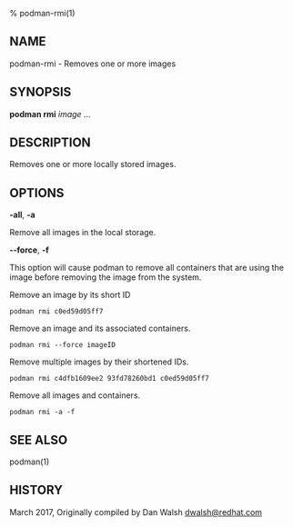 % podman-rmi(1)

## NAME
podman\-rmi - Removes one or more images

## SYNOPSIS
**podman rmi** *image* ...

## DESCRIPTION
Removes one or more locally stored images.

## OPTIONS

**-all**, **-a**

Remove all images in the local storage.

**--force**, **-f**

This option will cause podman to remove all containers that are using the image before removing the image from the system.


Remove an image by its short ID
```
podman rmi c0ed59d05ff7
```
Remove an image and its associated containers.
```
podman rmi --force imageID
````

Remove multiple images by their shortened IDs.
```
podman rmi c4dfb1609ee2 93fd78260bd1 c0ed59d05ff7
```

Remove all images and containers.
```
podman rmi -a -f
```

## SEE ALSO
podman(1)

## HISTORY
March 2017, Originally compiled by Dan Walsh <dwalsh@redhat.com>
